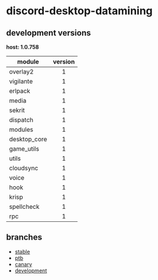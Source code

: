 # discord-desktop-datamining

## development versions

**host: 1.0.758**

| module | version |
| ------ | :-----: |
| overlay2 | 1 |
| vigilante | 1 |
| erlpack | 1 |
| media | 1 |
| sekrit | 1 |
| dispatch | 1 |
| modules | 1 |
| desktop_core | 1 |
| game_utils | 1 |
| utils | 1 |
| cloudsync | 1 |
| voice | 1 |
| hook | 1 |
| krisp | 1 |
| spellcheck | 1 |
| rpc | 1 |

## branches

- [stable](https://github.com/OpenAsar/discord-desktop-datamining/tree/stable)
- [ptb](https://github.com/OpenAsar/discord-desktop-datamining/tree/ptb)
- [canary](https://github.com/OpenAsar/discord-desktop-datamining/tree/canary)
- [development](https://github.com/OpenAsar/discord-desktop-datamining/tree/development)